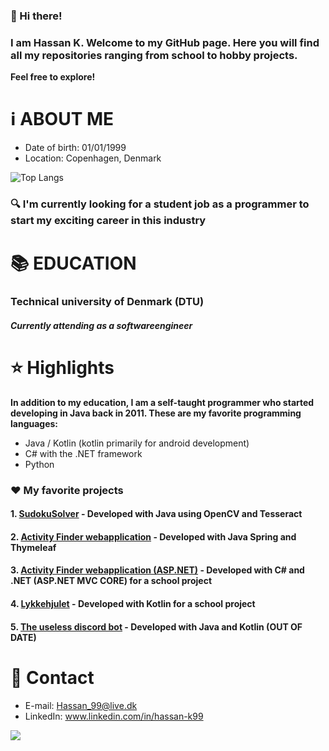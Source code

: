 
### 👋 Hi there!
### I am Hassan K. Welcome to my GitHub page. Here you will find all my repositories ranging from school to hobby projects.<br>
<b>Feel free to explore!</b>

# ℹ️ ABOUT ME
 
* Date of birth: 01/01/1999
* Location: Copenhagen, Denmark

![Top Langs](https://github-readme-stats.vercel.app/api/top-langs/?username=stonebank&layout=compact&langs_count=9&theme=dracula)

### 🔍 I'm currently looking for a student job as a programmer to start my exciting career in this industry 

# 📚 EDUCATION

### Technical university of Denmark (DTU)
##### Currently attending as a softwareengineer 

# :star: Highlights

<b>In addition to my education, I am a self-taught programmer who started developing in Java back in 2011. These are my favorite programming languages:</b>

* Java / Kotlin (kotlin primarily for android development)
* C# with the .NET framework 
* Python

### ❤️ My favorite projects

#### 1. [SudokuSolver](https://github.com/Stonebank/SudokuSolver) - Developed with Java using OpenCV and Tesseract 
#### 2. [Activity Finder webapplication](https://github.com/Stonebank/activityfinder_webapplication) - Developed with Java Spring and Thymeleaf 
#### 3. [Activity Finder webapplication (ASP.NET)](https://github.com/Stonebank/activityfinder_asp.net) - Developed with C# and .NET (ASP.NET MVC CORE) for a school project
#### 4. [Lykkehjulet](https://github.com/Stonebank/Lykkehjulet) - Developed with Kotlin for a school project
#### 5. [The useless discord bot](https://github.com/Stonebank/TheUselessBot) - Developed with Java and Kotlin (OUT OF DATE)

# 🔗 Contact
* E-mail: Hassan_99@live.dk<br>
* LinkedIn: www.linkedin.com/in/hassan-k99

![](https://komarev.com/ghpvc/?username=stonebank)

